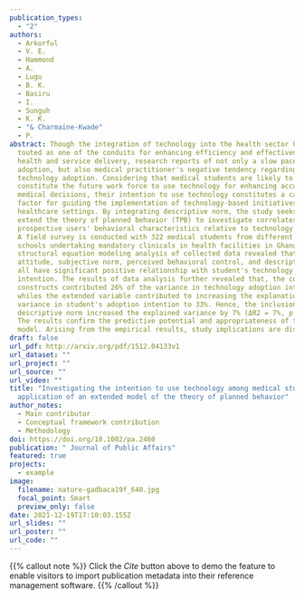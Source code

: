 ```yaml
---
publication_types:
  - "2"
authors:
  - Arkorful
  - V. E.
  - Hammond
  - A.
  - Lugu
  - B. K.
  - Basiru
  - I.
  - Sunguh
  - K. K.
  - "& Charmaine‐Kwade"
  - P.
abstract: Though the integration of technology into the health sector has been
  touted as one of the conduits for enhancing efficiency and effectiveness in
  health and service delivery, research reports of not only a slow pace of
  adoption, but also medical practitioner's negative tendency regarding
  technology adoption. Considering that medical students are likely to
  constitute the future work force to use technology for enhancing accuracy in
  medical decisions, their intention to use technology constitutes a cardinal
  factor for guiding the implementation of technology-based initiatives in
  healthcare settings. By integrating descriptive norm, the study seeks to
  extend the theory of planned behavior (TPB) to investigate correlates of
  prospective users' behavioral characteristics relative to technology adoption.
  A field survey is conducted with 322 medical students from different medical
  schools undertaking mandatory clinicals in health facilities in Ghana. The
  structural equation modeling analysis of collected data revealed that,
  attitude, subjective norm, perceived behavioral control, and descriptive norm,
  all have significant positive relationship with student's technology adoption
  intention. The results of data analysis further revealed that, the core TPB
  constructs contributed 26% of the variance in technology adoption intention
  whiles the extended variable contributed to increasing the explanation of
  variance in student's adoption intention to 33%. Hence, the inclusion of
  descriptive norm increased the explained variance by 7% (ΔR2 = 7%, p < .001).
  The results confirm the predictive potential and appropriateness of the TPB
  model. Arising from the empirical results, study implications are discussed.
draft: false
url_pdf: http://arxiv.org/pdf/1512.04133v1
url_dataset: ""
url_project: ""
url_source: ""
url_video: ""
title: "Investigating the intention to use technology among medical students: An
  application of an extended model of the theory of planned behavior"
author_notes:
  - Main contributor
  - Conceptual framework contribution
  - Methodology
doi: https://doi.org/10.1002/pa.2460
publication: " Journal of Public Affairs"
featured: true
projects:
  - example
image:
  filename: nature-gadbaca19f_640.jpg
  focal_point: Smart
  preview_only: false
date: 2021-12-19T17:10:03.155Z
url_slides: ""
url_poster: ""
url_code: ""
---
```

{{% callout note %}}
Click the *Cite* button above to demo the feature to enable visitors to import publication metadata into their reference management software.
{{% /callout %}}